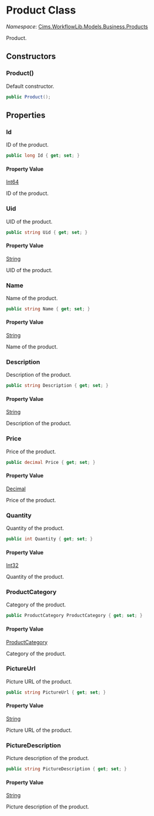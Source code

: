 # Product Class 

*Namespace*: [Cims.WorkflowLib.Models.Business.Products](Cims.WorkflowLib.Models.Business.Products.md)

Product.

## Constructors 

### Product()

Default constructor.

```C#
public Product();
```

## Properties

### Id

ID of the product.

```C#
public long Id { get; set; }
```

#### Property Value

[Int64](https://learn.microsoft.com/en-us/dotnet/api/system.int64)

ID of the product.

### Uid

UID of the product.

```C#
public string Uid { get; set; }
```

#### Property Value

[String](https://learn.microsoft.com/en-us/dotnet/api/system.string)

UID of the product.

### Name

Name of the product.

```C#
public string Name { get; set; }
```

#### Property Value

[String](https://learn.microsoft.com/en-us/dotnet/api/system.string)

Name of the product.

### Description

Description of the product.

```C#
public string Description { get; set; }
```

#### Property Value

[String](https://learn.microsoft.com/en-us/dotnet/api/system.string)

Description of the product.

### Price

Price of the product.

```C#
public decimal Price { get; set; }
```

#### Property Value

[Decimal](https://learn.microsoft.com/en-us/dotnet/api/system.decimal)

Price of the product.

### Quantity

Quantity of the product.

```C#
public int Quantity { get; set; }
```

#### Property Value

[Int32](https://learn.microsoft.com/en-us/dotnet/api/system.int32)

Quantity of the product.

### ProductCategory

Category of the product.

```C#
public ProductCategory ProductCategory { get; set; }
```

#### Property Value

[ProductCategory](ProductCategory.md)

Category of the product.

### PictureUrl

Picture URL of the product.

```C#
public string PictureUrl { get; set; }
```

#### Property Value

[String](https://learn.microsoft.com/en-us/dotnet/api/system.string)

Picture URL of the product.

### PictureDescription

Picture description of the product.

```C#
public string PictureDescription { get; set; }
```

#### Property Value

[String](https://learn.microsoft.com/en-us/dotnet/api/system.string)

Picture description of the product.
